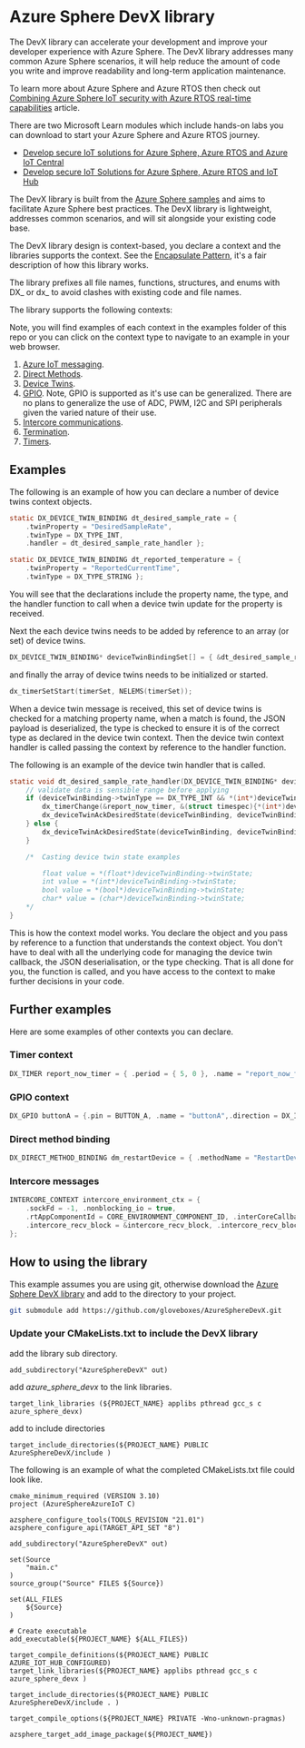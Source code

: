 # Azure Sphere DevX library

The DevX library can accelerate your development and improve your developer experience with Azure Sphere. The DevX library addresses many common Azure Sphere scenarios, it will help reduce the amount of code you write and improve readability and long-term application maintenance.

To learn more about Azure Sphere and Azure RTOS then check out [Combining Azure Sphere IoT security with Azure RTOS real-time capabilities](https://techcommunity.microsoft.com/t5/internet-of-things/combining-azure-sphere-iot-security-with-azure-rtos-real-time/ba-p/1992869) article.

There are two Microsoft Learn modules which include hands-on labs you can download to start your Azure Sphere and Azure RTOS journey.

- [Develop secure IoT solutions for Azure Sphere, Azure RTOS and Azure IoT Central](https://docs.microsoft.com/en-us/learn/modules/develop-secure-iot-solutions-azure-sphere-iot-central?WT.mc_id=iot-10976-dglover)
- [Develop secure IoT Solutions for Azure Sphere, Azure RTOS and IoT Hub](https://docs.microsoft.com/en-us/learn/modules/develop-secure-iot-solutions-azure-sphere-iot-hub?WT.mc_id=iot-11691-dglover)

The DevX library is built from the [Azure Sphere samples](https://github.com/Azure/azure-sphere-samples) and aims to facilitate Azure Sphere best practices. The DevX library is lightweight, addresses common scenarios, and will sit alongside your existing code base.

The DevX library design is context-based, you declare a context and the libraries supports the context. See the [Encapsulate Pattern](https://accu.org/journals/overload/12/63/kelly_246/), it's a fair description of how this library works.

The library prefixes all file names, functions, structures, and enums with DX_ or dx_ to avoid clashes with existing code and file names.

The library supports the following contexts:

Note, you will find examples of each context in the examples folder of this repo or you can click on the context type to navigate to an example in your web browser.

1. [Azure IoT messaging](https://github.com/gloveboxes/AzureSphereDevX/tree/main/examples/send_message).
1. [Direct Methods](https://github.com/gloveboxes/AzureSphereDevX/tree/main/examples/direct_methods).
1. [Device Twins](https://github.com/gloveboxes/AzureSphereDevX/tree/main/examples/device_twins).
1. [GPIO](https://github.com/gloveboxes/AzureSphereDevX/tree/main/examples/gpio_example). Note, GPIO is supported as it's use can be generalized. There are no plans to generalize the use of ADC, PWM, I2C and SPI peripherals given the varied nature of their use.
1. [Intercore communications](https://github.com/gloveboxes/AzureSphereDevX/tree/main/examples/intercore_example).
1. [Termination](https://github.com/gloveboxes/AzureSphereDevX/tree/main/examples/terminate_example).
1. [Timers](https://github.com/gloveboxes/AzureSphereDevX/tree/main/examples/timer_example).
 


## Examples

The following is an example of how you can declare a number of device twins context objects.

```c
static DX_DEVICE_TWIN_BINDING dt_desired_sample_rate = {
	.twinProperty = "DesiredSampleRate",
	.twinType = DX_TYPE_INT,
	.handler = dt_desired_sample_rate_handler };
```

```c
static DX_DEVICE_TWIN_BINDING dt_reported_temperature = {
	.twinProperty = "ReportedCurrentTime",
	.twinType = DX_TYPE_STRING };
```

You will see that the declarations include the property name, the type, and the handler function to call when a device twin update for the property is received.

Next the each device twins needs to be added by reference to an array (or set) of device twins.

```c
DX_DEVICE_TWIN_BINDING* deviceTwinBindingSet[] = { &dt_desired_sample_rate, &dt_reported_temperature };
```

and finally the array of device twins needs to be initialized or started.

```c
dx_timerSetStart(timerSet, NELEMS(timerSet));
```

When a device twin message is received, this set of device twins is checked for a matching property name, when a match is found, the JSON payload is deserialized, the type is checked to ensure it is of the correct type as declared in the device twin context. Then the device twin context handler is called passing the context by reference to the handler function.

The following is an example of the device twin handler that is called.

```c
static void dt_desired_sample_rate_handler(DX_DEVICE_TWIN_BINDING* deviceTwinBinding) {
	// validate data is sensible range before applying
	if (deviceTwinBinding->twinType == DX_TYPE_INT && *(int*)deviceTwinBinding->twinState >= 0 && *(int*)deviceTwinBinding->twinState <= 120) {
		dx_timerChange(&report_now_timer, &(struct timespec){*(int*)deviceTwinBinding->twinState, 0});
		dx_deviceTwinAckDesiredState(deviceTwinBinding, deviceTwinBinding->twinState, DX_DEVICE_TWIN_COMPLETED);
	} else {
		dx_deviceTwinAckDesiredState(deviceTwinBinding, deviceTwinBinding->twinState, DX_DEVICE_TWIN_ERROR);
	}

	/*	Casting device twin state examples

		float value = *(float*)deviceTwinBinding->twinState;
		int value = *(int*)deviceTwinBinding->twinState;
		bool value = *(bool*)deviceTwinBinding->twinState;
		char* value = (char*)deviceTwinBinding->twinState;
	*/
}
```

This is how the context model works. You declare the object and you pass by reference to a function that understands the context object.  You don't have to deal with all the underlying code for managing the device twin callback, the JSON deserialisation, or the type checking. That is all done for you, the function is called, and you have access to the context to make further decisions in your code.

## Further examples

Here are some examples of other contexts you can declare.

### Timer context

```c
DX_TIMER report_now_timer = { .period = { 5, 0 }, .name = "report_now_timer", .handler = report_now_handler };
```

### GPIO context

```c
DX_GPIO buttonA = {.pin = BUTTON_A, .name = "buttonA",.direction = DX_INPUT, .detect = DX_GPIO_DETECT_LOW };
```

### Direct method binding

```c
DX_DIRECT_METHOD_BINDING dm_restartDevice = { .methodName = "RestartDevice", .handler = RestartDeviceHandler };
```

### Intercore messages

```c
INTERCORE_CONTEXT intercore_environment_ctx = {
	.sockFd = -1, .nonblocking_io = true,
	.rtAppComponentId = CORE_ENVIRONMENT_COMPONENT_ID, .interCoreCallback = intercore_environment_receive_msg_handler,
	.intercore_recv_block = &intercore_recv_block, .intercore_recv_block_length = sizeof(intercore_recv_block)
};
```

## How to using the library

This example assumes you are using git, otherwise download the [Azure Sphere DevX library](https://github.com/gloveboxes/AzureSphereDevX) and add to the directory to your project.

```bash
git submodule add https://github.com/gloveboxes/AzureSphereDevX.git
```

### Update your CMakeLists.txt to include the DevX library

add the library sub directory.

```text
add_subdirectory("AzureSphereDevX" out)
```

add *azure_sphere_devx* to the link libraries.

```text
target_link_libraries (${PROJECT_NAME} applibs pthread gcc_s c azure_sphere_devx)
```

add to include directories

```text
target_include_directories(${PROJECT_NAME} PUBLIC AzureSphereDevX/include )
```

The following is an example of what the completed CMakeLists.txt file could look like.

```text
cmake_minimum_required (VERSION 3.10)
project (AzureSphereAzureIoT C)

azsphere_configure_tools(TOOLS_REVISION "21.01")
azsphere_configure_api(TARGET_API_SET "8")

add_subdirectory("AzureSphereDevX" out)

set(Source
    "main.c"
)
source_group("Source" FILES ${Source})

set(ALL_FILES
    ${Source}
)

# Create executable
add_executable(${PROJECT_NAME} ${ALL_FILES})

target_compile_definitions(${PROJECT_NAME} PUBLIC AZURE_IOT_HUB_CONFIGURED)
target_link_libraries(${PROJECT_NAME} applibs pthread gcc_s c azure_sphere_devx )

target_include_directories(${PROJECT_NAME} PUBLIC AzureSphereDevX/include . )

target_compile_options(${PROJECT_NAME} PRIVATE -Wno-unknown-pragmas)

azsphere_target_add_image_package(${PROJECT_NAME})
```

